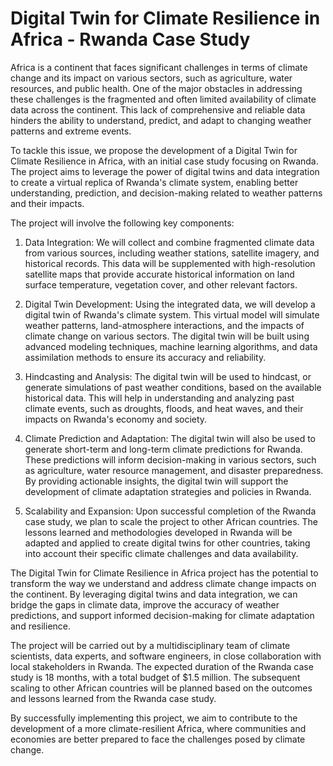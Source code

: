# Digital Twin for Climate Resilience in Africa - Rwanda Case Study

Africa is a continent that faces significant challenges in terms of climate change and its impact on various sectors, such as agriculture, water resources, and public health. One of the major obstacles in addressing these challenges is the fragmented and often limited availability of climate data across the continent. This lack of comprehensive and reliable data hinders the ability to understand, predict, and adapt to changing weather patterns and extreme events.

To tackle this issue, we propose the development of a Digital Twin for Climate Resilience in Africa, with an initial case study focusing on Rwanda. The project aims to leverage the power of digital twins and data integration to create a virtual replica of Rwanda's climate system, enabling better understanding, prediction, and decision-making related to weather patterns and their impacts.

The project will involve the following key components:

  1. Data Integration: We will collect and combine fragmented climate data from various sources, including weather stations, satellite imagery, and historical records. This data will be supplemented with high-resolution satellite maps that provide accurate historical information on land surface temperature, vegetation cover, and other relevant factors.

  2. Digital Twin Development: Using the integrated data, we will develop a digital twin of Rwanda's climate system. This virtual model will simulate weather patterns, land-atmosphere interactions, and the impacts of climate change on various sectors. The digital twin will be built using advanced modeling techniques, machine learning algorithms, and data assimilation methods to ensure its accuracy and reliability.

  3. Hindcasting and Analysis: The digital twin will be used to hindcast, or generate simulations of past weather conditions, based on the available historical data. This will help in understanding and analyzing past climate events, such as droughts, floods, and heat waves, and their impacts on Rwanda's economy and society.

  4. Climate Prediction and Adaptation: The digital twin will also be used to generate short-term and long-term climate predictions for Rwanda. These predictions will inform decision-making in various sectors, such as agriculture, water resource management, and disaster preparedness. By providing actionable insights, the digital twin will support the development of climate adaptation strategies and policies in Rwanda.

  5. Scalability and Expansion: Upon successful completion of the Rwanda case study, we plan to scale the project to other African countries. The lessons learned and methodologies developed in Rwanda will be adapted and applied to create digital twins for other countries, taking into account their specific climate challenges and data availability.

The Digital Twin for Climate Resilience in Africa project has the potential to transform the way we understand and address climate change impacts on the continent. By leveraging digital twins and data integration, we can bridge the gaps in climate data, improve the accuracy of weather predictions, and support informed decision-making for climate adaptation and resilience.

The project will be carried out by a multidisciplinary team of climate scientists, data experts, and software engineers, in close collaboration with local stakeholders in Rwanda. The expected duration of the Rwanda case study is 18 months, with a total budget of $1.5 million. The subsequent scaling to other African countries will be planned based on the outcomes and lessons learned from the Rwanda case study.

By successfully implementing this project, we aim to contribute to the development of a more climate-resilient Africa, where communities and economies are better prepared to face the challenges posed by climate change.
